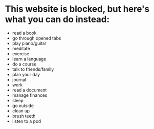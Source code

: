 # This website is blocked, but here's what you can do instead:
 * read a book
 * go through opened tabs
 * play piano/guitar
 * meditate
 * exercise
 * learn a language
 * do a course
 * talk to friends/family
 * plan your day
 * journal
 * work
 * read a document
 * manage finances
 * sleep
 * go outside
 * clean up
 * brush teeth
 * listen to a pod

